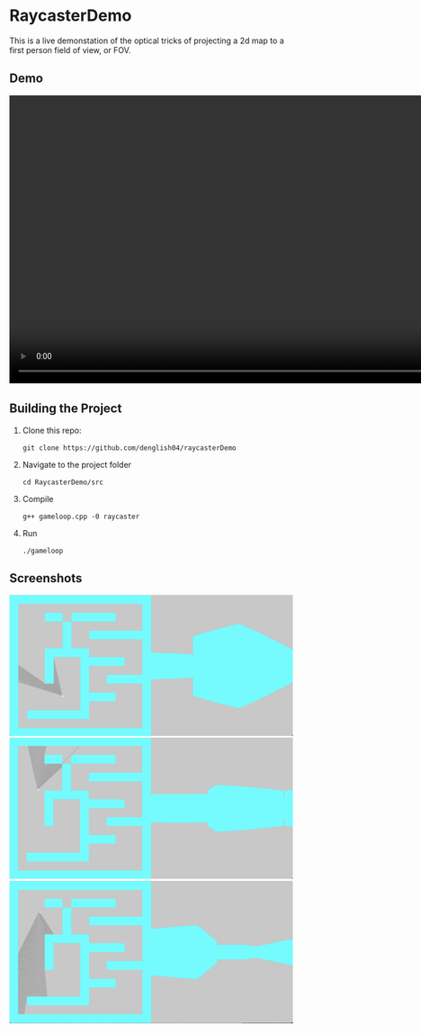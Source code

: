 # RaycasterDemo
This is a live demonstation of the optical tricks of projecting a 2d map to a first person field of view, or FOV.

## Demo
<video src="images/screenrecording.mp4" controls width ="1024">
    Your browser does not support the video tag.
</video>


## Building the Project 
1. Clone this repo:
    ```
    git clone https://github.com/denglish04/raycasterDemo
    ```

2. Navigate to the project folder
    ```
    cd RaycasterDemo/src
    ```
3. Compile 
    ```
    g++ gameloop.cpp -0 raycaster
    ```
4. Run
    ```
    ./gameloop
    ```


## Screenshots
![](images/screenshot1.png)    
![](images/screenshot2.png)    
![](images/screenshot3.png)    





